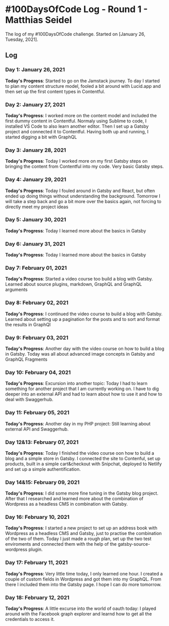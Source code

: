 # #100DaysOfCode Log - Round 1 - Matthias Seidel

The log of my #100DaysOfCode challenge. Started on [January 26, Tuesday, 2021].

## Log

### Day 1: January 26, 2021
**Today's Progress**: Started to go on the Jamstack journey. To day I started to plan my content structure model, fooled a bit around with Lucid.app and then set up the first content types in Contentful. 

### Day 2: January 27, 2021
**Today's Progress**: I worked more on the content model and included the first dummy content in Contentful. Normaly using Sublime to code, I installed VS Code to also learn another editor. Then I set up a Gatsby project and connected it to Contentful. Having both up and running, I started digging a bit with GraphQL 

### Day 3: January 28, 2021
**Today's Progress**: Today I worked more on my first Gatsby steps on bringing the content from Contentful into my code. Very basic Gatsby steps.

### Day 4: January 29, 2021
**Today's Progress**: Today I fouled around in Gatsby and React, but often ended up doing things without understanding the background. Tomorrow I will take a step back and go a bit more over the basics again, not forcing to directly meet my project ideas 

### Day 5: January 30, 2021
**Today's Progress**: Today I learned more about the basics in Gatsby

### Day 6: January 31, 2021
**Today's Progress**: Today I learned more about the basics in Gatsby

### Day 7: February 01, 2021
**Today's Progress**: Started a video course too build a blog with Gatsby. Learned about source plugins, markdown, GraphQL and GraphQL arguments

### Day 8: February 02, 2021
**Today's Progress**: I continued the video course to build a blog with Gatsby. Learned about setting up a pagination for the posts and to sort and format the results in GraphQl

### Day 9: February 03, 2021
**Today's Progress**: Another day with the video course on how to build a blog in Gatsby. Today was all about advanced image concepts in Gatsby and GraphQL Fragments

### Day 10: February 04, 2021
**Today's Progress**: Excursion into another topic: Today I had to learn something for another project that I am currently working on. I have to dig deeper into an external API and had to learn about how to use it and how to deal with Swaggerhub.

### Day 11: February 05, 2021
**Today's Progress**: Another day in my PHP project: Still learning about  external API and Swaggerhub.

### Day 12&13: February 07, 2021
**Today's Progress**: Today I finished the video course oon how to build a blog and a simple store in Gatsby. I connected the site to Contenful, set up products, built in a simple cart&checkout with Snipchat, deployed to Netlify and set up a simple authentification.  

### Day 14&15: February 09, 2021
**Today's Progress**: I did some more fine tuning in the Gatsby blog project. After that I researched and learned more about the combination of Wordpress as a headless CMS in combination with Gatsby. 

### Day 16: February 10, 2021
**Today's Progress**: I started a new project to set up an address book with Wordpress as a headless CMS and Gatsby, just to practise the combination of the two of them. Today I just made a rough plan, set up the two test enviroments and connected them with the help of the gatsby-source-wordpress plugin. 

### Day 17: February 11, 2021
**Today's Progress**: Very little time today, I only learned one hour. I created a couple of custom fields in Wordpress and got them into my GraphQL. From there I included them into the Gatsby page. I hope I can do more tomorrow.

### Day 18: February 12, 2021
**Today's Progress**: A little excurse into the world of oauth today: I played around with the Facebook graph explorer and learnd how to get all the credentials to access it. 